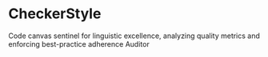 # CheckerStyle
Code canvas sentinel for linguistic excellence, analyzing quality metrics and enforcing best-practice adherence Auditor
